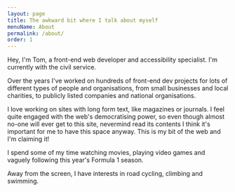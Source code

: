 ```yaml
---
layout: page
title: The awkward bit where I talk about myself
menuName: About
permalink: /about/
order: 1
---
```

Hey, I'm Tom, a front-end web developer and accessibility specialist. I'm currently with the civil service.

Over the years I've worked on hundreds of front-end dev projects for lots of different types of people and organisations, from small businesses and local charities, to publicly listed companies and national organisations.

I love working on sites with long form text, like magazines or journals. I feel quite engaged with the web's democratising power, so even though almost no-one will ever get to this site, nevermind read its contents I think it's important for me to have this space anyway. This is my bit of the web and I'm claiming it!

I spend some of my time watching movies, playing video games and vaguely following this year's Formula 1 season.

Away from the screen, I have interests in road cycling, climbing and swimming. 